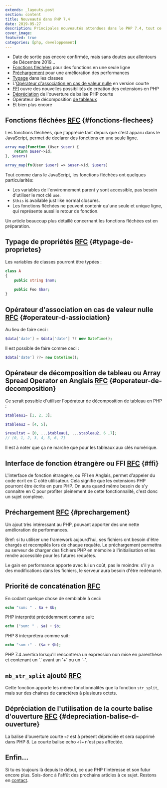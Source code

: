 ```yaml
---
extends: _layouts.post
section: content
title: Nouveauté dans PHP 7.4
date: 2019-05-27
description: Principales nouveautés attendues dans le PHP 7.4, tout ce qu'il y a à savoir à ce sujet, sinon presque.
cover_image:
featured: true
categories: [php, developpement]
---
```


-   Date de sortie pas encore confirmée, mais sans doutes aux allentours de Décembre 2019...
-   [Fonctions fléchées](#fonctions-flechees) pour des fonctions en une seule ligne
-   [Préchargement](#prechargement) pour une amélioration des performances
-   [Typage](#typage-de-proprietes) dans les classes
-   L'[Opérateur d'association en cas de valeur nulle](#operateur-d-assiociation) en version courte
-   [FFI](#ffi)  ouvre des nouvelles possibilités de création des extensions en PHP
-   [Dépréciation](#depreciation-balise-d-ouverture) de l'ouverture de balise PHP courte
-  Opérateur de décomposition [de tableaux](#operateur-de-decomposition)
-   Et bien plus encore


## Fonctions fléchées [RFC](https://wiki.php.net/rfc/arrow_functions_v2) {#fonctions-flechees}

Les fonctions fléchées, que j'apprécie tant depuis que c'est apparu dans le JavaScript, permet de declarer des fonctions en une seule ligne.

```php
array_map(function (User $user) {
    return $user->id;
}, $users)
```

```php
array_map(fn(User $user) => $user->id, $users)
```

Tout comme dans le JavaScript, les fonctions fléchées ont quelques particularités:

-  Les variables de l'environnement parent y sont accessible, pas besoin d'utiliser le mot clé `use`.
-  `$this`  is available just like normal closures.
-  Les fonctions fléchées ne peuvent contenir qu'une seule et unique ligne, qui représente aussi le retour de fonction.

Un article beaucoup plus détaillé concernant les fonctions fléchées est en préparation.

## Typage de propriétés [RFC](https://wiki.php.net/rfc/typed_properties_v2) {#typage-de-proprietes}

Les variables de classes pourront être typées :

```php
class A
{
    public string $nom;

    public Foo $bar;
}
```

## Opérateur d'association en cas de valeur nulle [RFC](https://wiki.php.net/rfc/null_coalesce_equal_operator) {#operateur-d-assiociation}

Au lieu de faire ceci :

```php
$data['date'] = $data['date'] ?? new DateTime();
```

Il est possible de faire comme ceci :

```php
$data['date'] ??= new DateTime();

```

## Opérateur de décomposition de tableau ou Array Spread Operator en Anglais [RFC](https://wiki.php.net/rfc/spread_operator_for_array) {#operateur-de-decomposition}

Ce serait possible d'utiliser l'opérateur de décomposition de tableau en PHP :

```php
$tableau1= [1, 2, 3];

$tableau2 = [4, 5];

$resultat = [0, ...$tableau1, ...$tableau2, 6 ,7];
// [0, 1, 2, 3, 4, 5, 6, 7]

```

Il est à noter que ça ne marche que pour les tableaux aux clés numérique.

## Interface de fonction étrangère ou FFI [RFC](https://wiki.php.net/rfc/ffi) {#ffi}

L'interface de fonction étrangère, ou FFI en Anglais, permet d'appeler du code écrit en C côté utilisateur. Cela signifie que les extensions PHP pourront être écrite en pure PHP. On aura quand même besoin de s'y connaitre en C pour profiter pleinement de cette fonctionnalité, c'est donc un sujet complexe.

## Préchargement [RFC](https://wiki.php.net/rfc/preload) {#prechargement}

Un ajout très intéressant au PHP, pouvant apporter des une nette amélioration de performances.

Bref: si tu utiliser une framework aujourd'hui, ses fichiers ont besoin d'être chargés et recompilés lors de chaque requête. Le préchargement permettra au serveur de charger des fichiers PHP en mémoire à l'initialisation et les rendre accessible pour les futures requêtes.

Le gain en performance apporte avec lui un coût, pas le moindre: s'il y a des modifications dans les fichiers, le serveur aura besoin d'être redémarré.

## Priorité de concaténation [RFC](https://wiki.php.net/rfc/concatenation_precedence)

En codant quelque chose de semblable à ceci:

```php
echo "sum: " . $a + $b;
```

PHP interprété précédemment comme suit:

```php
echo ("sum: " . $a) + $b;
```

PHP 8 interprétera comme suit:

```php
echo "sum :" . ($a + $b);
```

PHP 7.4 avertira lorsqu'il rencontrera un expression non mise en parenthèse et contenant un '.' avant un '+' ou un '-'.

## `mb_str_split` ajouté [RFC](https://wiki.php.net/rfc/mb_str_split)

Cette fonction apporte les même fonctionnalités que la fonction  `str_split`, mais sur des chaines de caractères à plusieurs octets.

## Dépréciation de l'utilisation de la courte balise d'ouverture [RFC](https://wiki.php.net/rfc/deprecate_php_short_tags) {#depreciation-balise-d-ouverture}

La balise d'ouverture courte  `<?`  est à présent dépréciée et sera supprimé dans PHP 8. La courte balise echo  `<?=`  n'est pas affectée.


## Enfin…

Si tu es toujours là depuis le début, ce que PHP t’intéresse et son futur encore plus.
Sois-donc à l'affût des prochains articles à ce sujet. Restons en [contact](/contact/).
